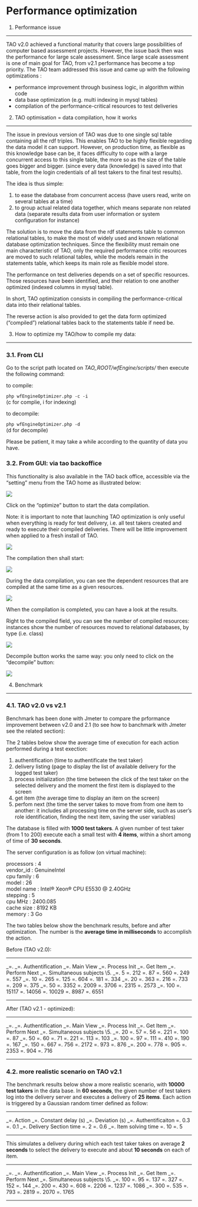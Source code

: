 <!--
author:
    - 'Somsack Sipasseuth'
created_at: '2011-06-22 11:25:02'
updated_at: '2011-09-28 13:22:25'
tags:
    - 'Administrator Guide'
-->

Performance optimization
========================



1. Performance issue
--------------------

TAO v2.0 achieved a functional maturity that covers large possibilities of computer based assessment projects. However, the issue back then was the performance for large scale assessment. Since large scale assessment is one of main goal for TAO, from v2.1 performance has become a top priority. The TAO team addressed this issue and came up with the following optimizations :

-   performance improvement through business logic, in algorithm within code
-   data base optimization (e.g. multi indexing in mysql tables)
-   compilation of the performance-critical resources to test deliveries

2. TAO optimisation = data compilation, how it works
----------------------------------------------------

The issue in previous version of TAO was due to one single sql table containing all the rdf triples. This enables TAO to be highly flexible regarding the data model it can support. However, on production time, as flexible as this knowledge base can be, it faces difficulty to cope with a large concurrent access to this single table, the more so as the size of the table goes bigger and bigger. (since every data (knowledge) is saved into that table, from the login credentials of all test takers to the final test results).<br/>

The idea is thus simple:

1.  to ease the database from concurrent access (have users read, write on several tables at a time)
2.  to group actual related data together, which means separate non related data (separate results data from user information or system configuration for instance)

The solution is to move the data from the rdf statements table to common relational tables, to make the most of widely used and known relational database optimization techniques. Since the flexibility must remain one main characteristic of TAO, only the required performance critic resources are moved to such relational tables, while the models remain in the statements table, which keeps its main role as flexible model store.<br/>

The performance on test deliveries depends on a set of specific resources. Those resources have been identified, and their relation to one another optimized (indexed columns in mysql table).

In short, TAO optimization consists in compiling the performance-critical data into their relational tables.

The reverse action is also provided to get the data form optimized (“compiled”) relational tables back to the statements table if need be.

3. How to optimize my TAO/how to compile my data:
-------------------------------------------------

### 3.1. From CLI

Go to the script path located on *TAO\_ROOT/wfEngine/scripts/* then execute the following command:<br/>

to compile:<br/>

`php wfEngineOptimizer.php -c -i`\
(c for complie, i for indexing)

to decompile:<br/>

`php wfEngineOptimizer.php -d`\
(d for decompile)

Please be patient, it may take a while according to the quantity of data you have.

### 3.2. From GUI: via tao backoffice

This functionality is also available in the TAO back office, accessible via the “setting” menu from the TAO home as illustrated below:<br/>

![](../resources/perf_opt_setting.png)

Click on the “optimize” button to start the data compilation.

Note: it is important to note that launching TAO optimization is only useful when everything is ready for test delivery, i.e. all test takers created and ready to execute their compiled deliveries. There will be little improvement when applied to a fresh install of TAO.

![](../resources/perf_opt_compile_button.png)

The compilation then shall start:

![](../resources/perf_opt_compiling.png)

During the data compilation, you can see the dependent resources that are compiled at the same time as a given resources.

![](../resources/perf_opt_compiling_related.png)

When the compilation is completed, you can have a look at the results.<br/>

Right to the compiled field, you can see the number of compiled resources: instances show the number of resources moved to relational databases, by type (i.e. class)

![](../resources/perf_opt_compile_success.png)

Decompile button works the same way: you only need to click on the “decompile” button:

![](../resources/perf_opt_decompiling.png)

4. Benchmark
------------

### 4.1. TAO v2.0 vs v2.1

Benchmark has been done with Jmeter to compare the prformance improvement between v2.0 and 2.1 (to see how to banchmark with Jmeter see the related section):

The 2 tables below show the average time of execution for each action performed during a test exection:

1.  authentification (time to authentificate the test taker)
2.  delivery listing (page to display the list of available delivery for the logged test taker)
3.  process initialization (the time between the click of the test taker on the selected delivery and the moment the first item is displayed to the screen
4.  get item (the average time to display an item on the screen)
5.  perfom next (the time the server takes to move from from one item to another: it includes all processing time on the server side, such as user’s role identification, finding the next item, saving the user variables)

The database is filled with **1000 test takers**. A given number of test taker (from 1 to 200) execute each a small test with **4 items**, within a short among of time of **30 seconds**.

The server configuration is as follow (on virtual machine):<br/>

processors : 4\
vendor\_id : GenuineIntel\
cpu family : 6\
model : 26\
model name : Intel® Xeon® CPU E5530 @ 2.40GHz\
stepping : 5\
cpu MHz : 2400.085\
cache size : 8192 KB\
memory : 3 Go

The two tables below show the benchmark results, before and after optimization. The number is the **average time in milliseconds** to accomplish the action.

Before (TAO v2.0):

  ---------------------------- ----------------------- ---------------- ------------------- --------------- -------------------
  \_=.                         \_=. Authentification   \_=. Main View   \_=. Process Init   \_=. Get Item   \_=. Perform Next
  \_=. Simultaneous subjects   \\5.
  \_=. 5                       =. 212                  =. 87            =. 560              =. 249          =. 557
  \_=. 10                      =. 265                  =. 125           =. 604              =. 181          =. 334
  \_=. 20                      =. 363                  =. 216           =. 733              =. 209          =. 375
  \_=. 50                      =. 3352                 =. 2009          =. 3706             =. 2315         =. 2573
  \_=. 100                     =. 15117                =. 14056         =. 10029            =. 8987         =. 6551
  ---------------------------- ----------------------- ---------------- ------------------- --------------- -------------------

After (TAO v2.1 - optimized):

  ---------------------------- ----------------------- ---------------- ------------------- --------------- -------------------
  \_=.                         \_=. Authentification   \_=. Main View   \_=. Process Init   \_=. Get Item   \_=. Perform Next
  \_=. Simultaneous subjects   \\5.
  \_=. 20                      =. 57                   =. 56            =. 221              =. 100          =. 87
  \_=. 50                      =. 60                   =. 71            =. 221              =. 113          =. 103
  \_=. 100                     =. 97                   =. 111           =. 410              =. 190          =. 167
  \_=. 150                     =. 667                  =. 756           =. 2172             =. 973          =. 876
  \_=. 200                     =. 778                  =. 905           =. 2353             =. 904          =. 716
  ---------------------------- ----------------------- ---------------- ------------------- --------------- -------------------

### 4.2. more realistic scenario on TAO v2.1

The benchmark results below show a more realistic scenario, with **10000 test takers** in the data base. In **60 seconds**, the given number of test takers log into the delivery server and executes a delivery of **25 items**. Each action is triggered by a Gaussian random timer defined as follow:

  ---------------------------- ------------------------- --------------------
  \_=. Action                  \_=. Constant delay (s)   \_=. Deviation (s)
  \_=. Authentificaiton        =. 0.3                    =. 0.1
  \_=. Delivery Section time   =. 2                      =. 0.6
  \_=. Item solving time       =. 10                     =. 5
  ---------------------------- ------------------------- --------------------

This simulates a delivery during which each test taker takes on average **2 seconds** to select the delivery to execute and about **10 seconds** on each of item.

  ---------------------------- ----------------------- ---------------- ------------------- --------------- -------------------
  \_=.                         \_=. Authentification   \_=. Main View   \_=. Process Init   \_=. Get Item   \_=. Perform Next
  \_=. Simultaneous subjects   \\5.
  \_=. 100                     =. 95                   =. 137           =. 327              =. 152          =. 144
  \_=. 200                     =. 430                  =. 608           =. 2206             =. 1237         =. 1086
  \_=. 300                     =. 535                  =. 793           =. 2819             =. 2070         =. 1765
  ---------------------------- ----------------------- ---------------- ------------------- --------------- -------------------




